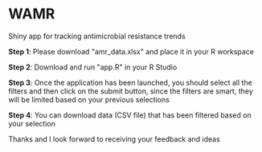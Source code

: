 # WAMR
Shiny app for tracking antimicrobial resistance trends

**Step 1**: Please download "amr_data.xlsx" and place it in your R workspace

**Step 2**: Download and run "app.R" in your R Studio

**Step 3**: Once the application has been launched, you should select all the filters and then click on the submit button, since the filters are smart, they will be limited based on your previous selections

**Step 4**: You can download data (CSV file) that has been filtered based on your selection

Thanks and I look forward to receiving your feedback and ideas
